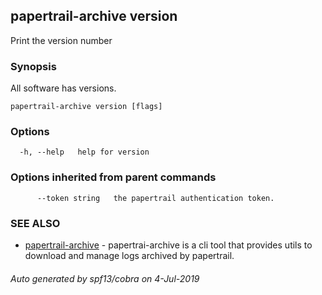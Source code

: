 ## papertrail-archive version

Print the version number

### Synopsis

All software has versions.

```
papertrail-archive version [flags]
```

### Options

```
  -h, --help   help for version
```

### Options inherited from parent commands

```
      --token string   the papertrail authentication token.
```

### SEE ALSO

* [papertrail-archive](papertrail-archive.md)	 - papertrai-archive is a cli tool that provides utils to download and manage logs archived by papertrail.

###### Auto generated by spf13/cobra on 4-Jul-2019
